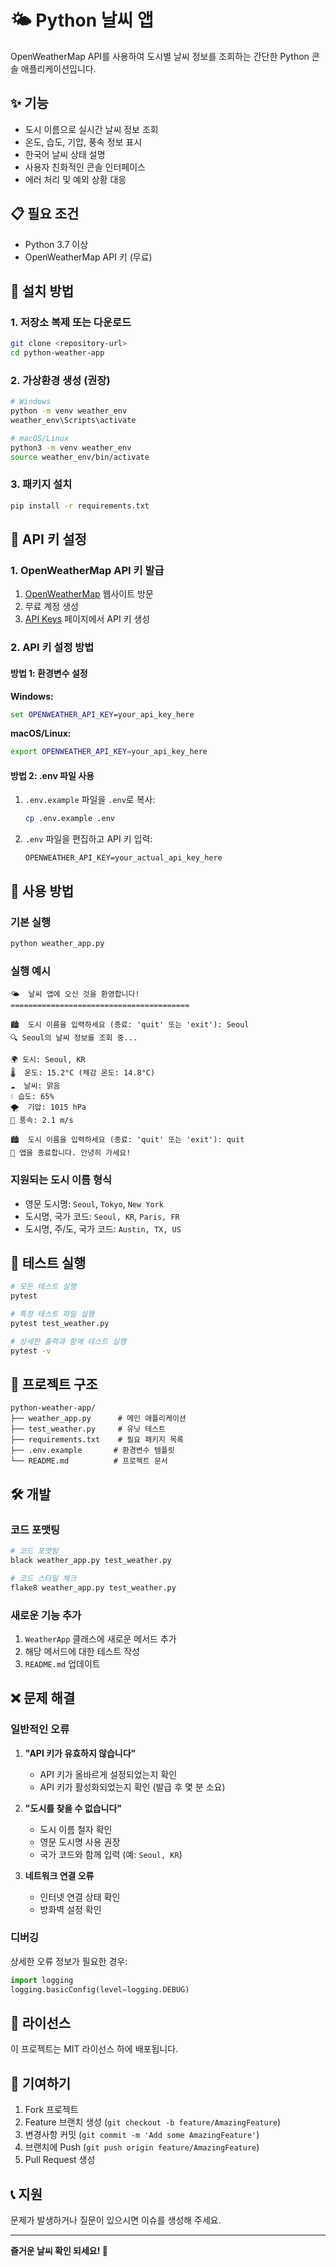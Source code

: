 # 🌤️ Python 날씨 앱

OpenWeatherMap API를 사용하여 도시별 날씨 정보를 조회하는 간단한 Python 콘솔 애플리케이션입니다.

## ✨ 기능

- 도시 이름으로 실시간 날씨 정보 조회
- 온도, 습도, 기압, 풍속 정보 표시
- 한국어 날씨 상태 설명
- 사용자 친화적인 콘솔 인터페이스
- 에러 처리 및 예외 상황 대응

## 📋 필요 조건

- Python 3.7 이상
- OpenWeatherMap API 키 (무료)

## 🚀 설치 방법

### 1. 저장소 복제 또는 다운로드

```bash
git clone <repository-url>
cd python-weather-app
```

### 2. 가상환경 생성 (권장)

```bash
# Windows
python -m venv weather_env
weather_env\Scripts\activate

# macOS/Linux
python3 -m venv weather_env
source weather_env/bin/activate
```

### 3. 패키지 설치

```bash
pip install -r requirements.txt
```

## 🔑 API 키 설정

### 1. OpenWeatherMap API 키 발급

1. [OpenWeatherMap](https://openweathermap.org/) 웹사이트 방문
2. 무료 계정 생성
3. [API Keys](https://home.openweathermap.org/api_keys) 페이지에서 API 키 생성

### 2. API 키 설정 방법

#### 방법 1: 환경변수 설정

**Windows:**
```cmd
set OPENWEATHER_API_KEY=your_api_key_here
```

**macOS/Linux:**
```bash
export OPENWEATHER_API_KEY=your_api_key_here
```

#### 방법 2: .env 파일 사용

1. `.env.example` 파일을 `.env`로 복사:
   ```bash
   cp .env.example .env
   ```

2. `.env` 파일을 편집하고 API 키 입력:
   ```
   OPENWEATHER_API_KEY=your_actual_api_key_here
   ```

## 🎯 사용 방법

### 기본 실행

```bash
python weather_app.py
```

### 실행 예시

```
🌤️  날씨 앱에 오신 것을 환영합니다!
========================================

🏙️  도시 이름을 입력하세요 (종료: 'quit' 또는 'exit'): Seoul
🔍 Seoul의 날씨 정보를 조회 중...

🌍 도시: Seoul, KR
🌡️  온도: 15.2°C (체감 온도: 14.8°C)
☁️  날씨: 맑음
💧 습도: 65%
🌪️  기압: 1015 hPa
💨 풍속: 2.1 m/s

🏙️  도시 이름을 입력하세요 (종료: 'quit' 또는 'exit'): quit
👋 앱을 종료합니다. 안녕히 가세요!
```

### 지원되는 도시 이름 형식

- 영문 도시명: `Seoul`, `Tokyo`, `New York`
- 도시명, 국가 코드: `Seoul, KR`, `Paris, FR`
- 도시명, 주/도, 국가 코드: `Austin, TX, US`

## 🧪 테스트 실행

```bash
# 모든 테스트 실행
pytest

# 특정 테스트 파일 실행
pytest test_weather.py

# 상세한 출력과 함께 테스트 실행
pytest -v
```

## 📁 프로젝트 구조

```
python-weather-app/
├── weather_app.py      # 메인 애플리케이션
├── test_weather.py     # 유닛 테스트
├── requirements.txt    # 필요 패키지 목록
├── .env.example       # 환경변수 템플릿
└── README.md          # 프로젝트 문서
```

## 🛠️ 개발

### 코드 포맷팅

```bash
# 코드 포맷팅
black weather_app.py test_weather.py

# 코드 스타일 체크
flake8 weather_app.py test_weather.py
```

### 새로운 기능 추가

1. `WeatherApp` 클래스에 새로운 메서드 추가
2. 해당 메서드에 대한 테스트 작성
3. `README.md` 업데이트

## ❌ 문제 해결

### 일반적인 오류

1. **"API 키가 유효하지 않습니다"**
   - API 키가 올바르게 설정되었는지 확인
   - API 키가 활성화되었는지 확인 (발급 후 몇 분 소요)

2. **"도시를 찾을 수 없습니다"**
   - 도시 이름 철자 확인
   - 영문 도시명 사용 권장
   - 국가 코드와 함께 입력 (예: `Seoul, KR`)

3. **네트워크 연결 오류**
   - 인터넷 연결 상태 확인
   - 방화벽 설정 확인

### 디버깅

상세한 오류 정보가 필요한 경우:

```python
import logging
logging.basicConfig(level=logging.DEBUG)
```

## 📜 라이선스

이 프로젝트는 MIT 라이선스 하에 배포됩니다.

## 🤝 기여하기

1. Fork 프로젝트
2. Feature 브랜치 생성 (`git checkout -b feature/AmazingFeature`)
3. 변경사항 커밋 (`git commit -m 'Add some AmazingFeature'`)
4. 브랜치에 Push (`git push origin feature/AmazingFeature`)
5. Pull Request 생성

## 📞 지원

문제가 발생하거나 질문이 있으시면 이슈를 생성해 주세요.

---

**즐거운 날씨 확인 되세요! 🌈**
